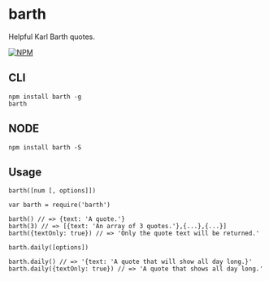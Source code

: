 # barth
Helpful Karl Barth quotes.

[![NPM](https://nodei.co/npm/barth.png?downloads=true)](https://nodei.co/npm/barth/)

## CLI
```
npm install barth -g
barth
```

## NODE
```
npm install barth -S
```

## Usage
```barth([num [, options]])```

```
var barth = require('barth')

barth() // => {text: 'A quote.'}
barth(3) // => [{text: 'An array of 3 quotes.'},{...},{...}]
barth({textOnly: true}) // => 'Only the quote text will be returned.'
```
```barth.daily([options])```

```
barth.daily() // => '{text: 'A quote that will show all day long.}'
barth.daily({textOnly: true}) // => 'A quote that shows all day long.'
```
